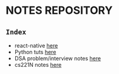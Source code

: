 # NOTES REPOSITORY

`Index`
---

- react-native [here](react-native.md)
- Python tuts [here](python-tuts.md)
- DSA problem/interview notes [here](interview-notes.md)
- cs221N notes [here](cs221N.md) 

